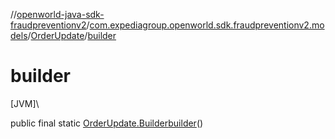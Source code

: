 //[openworld-java-sdk-fraudpreventionv2](../../../index.md)/[com.expediagroup.openworld.sdk.fraudpreventionv2.models](../index.md)/[OrderUpdate](index.md)/[builder](builder.md)

# builder

[JVM]\

public final static [OrderUpdate.Builder](-builder/index.md)[builder](builder.md)()
